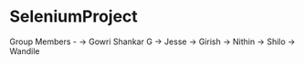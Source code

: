# SeleniumProject
Group Members -
 -> Gowri Shankar G
 -> Jesse 
 -> Girish
 -> Nithin
 -> Shilo
 -> Wandile
